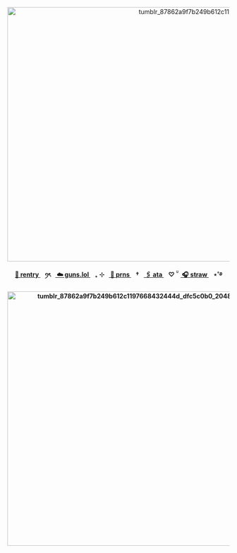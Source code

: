 <p align="center"><img width="1000" height="577" alt="tumblr_87862a9f7b249b612c1197668432444d_dfc5c0b0_2048" src="https://github.com/user-attachments/assets/e4f707a8-93a8-448a-82ca-081cccef5c92" />


 
 
 
<p align="center"><b><a href="https://rentry.co/sakamotoo"> 🤍 rentry </a>⠀ꪆৎ⠀<a href="https://guns.lol/sweetshiyu"> ☁️ guns.lol </a>⠀₊ ⊹⠀<a href="https://en.pronouns.page/@sweetshiyu"> 🦢 prns </a>⠀†⠀<a href="https://blccm.atabook.org/"> 🖇️ ata </a>⠀♡ ̆̈⠀<a href="https://anton-ivanov.straw.page/"> 🎧 straw </a>⠀⋆˚࿔

<p align="center"><img width="560" height="577" alt="tumblr_87862a9f7b249b612c1197668432444d_dfc5c0b0_2048" src="https://github.com/user-attachments/assets/9f6e3897-f3e7-43ed-9eaf-e56c30040b99" />





